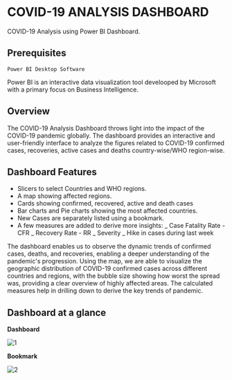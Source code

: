 # COVID-19 ANALYSIS DASHBOARD

COVID-19 Analysis using Power BI Dashboard.

## Prerequisites

```
Power BI Desktop Software
```
  Power BI is an interactive data visualization tool develooped by Microsoft with a primary focus on Business Intelligence.


## Overview
The COVID-19 Analysis Dashboard throws light into the impact of the COVID-19 pandemic globally. The dashboard provides an interactive and user-friendly interface to analyze the figures related to COVID-19 confirmed cases, recoveries, active cases and deaths country-wise/WHO region-wise.


## Dashboard Features

* Slicers to select Countries and WHO regions. 
* A map showing affected regions.
* Cards showing confirmed, recovered, active and death cases
* Bar charts and Pie charts showing the most affected countries.
* New Cases are separately listed using a bookmark.
* A few measures are added to derive more insights:
  _ Case Fatality Rate - CFR
  _ Recovery Rate - RR
  _ Severity
  _ Hike in cases during last week

The dashboard enables us to observe the dynamic trends of confirmed cases, deaths, and recoveries, enabling a deeper understanding of the pandemic's progression. Using the map, we are able to visualize the geographic distribution of COVID-19 confirmed cases across different countries and regions, with the bubble size showing how worst the spread was, providing a clear overview of highly affected areas. The calculated measures help in drilling down to derive the key trends of pandemic. 


## Dashboard at a glance

 **Dashboard** 

 
![1](https://github.com/user-attachments/assets/51d1d04a-7c9e-495e-9d7a-43f8e09875b9)

                                                

**Bookmark** 


![2](https://github.com/user-attachments/assets/4e819a39-a312-4dd7-85ad-c984d4f5e546)


                                                  

